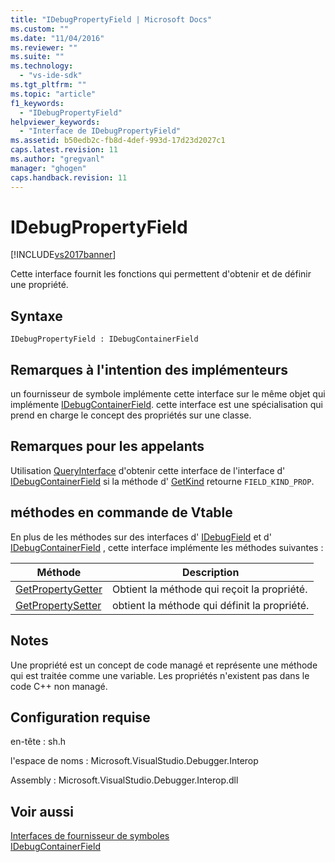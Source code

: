 ```yaml
---
title: "IDebugPropertyField | Microsoft Docs"
ms.custom: ""
ms.date: "11/04/2016"
ms.reviewer: ""
ms.suite: ""
ms.technology: 
  - "vs-ide-sdk"
ms.tgt_pltfrm: ""
ms.topic: "article"
f1_keywords: 
  - "IDebugPropertyField"
helpviewer_keywords: 
  - "Interface de IDebugPropertyField"
ms.assetid: b50edb2c-fb8d-4def-993d-17d23d2027c1
caps.latest.revision: 11
ms.author: "gregvanl"
manager: "ghogen"
caps.handback.revision: 11
---
```

# IDebugPropertyField
[!INCLUDE[vs2017banner](../../../code-quality/includes/vs2017banner.md)]

Cette interface fournit les fonctions qui permettent d'obtenir et de définir une propriété.  
  
## Syntaxe  
  
```  
IDebugPropertyField : IDebugContainerField  
```  
  
## Remarques à l'intention des implémenteurs  
 un fournisseur de symbole implémente cette interface sur le même objet qui implémente [IDebugContainerField](../../../extensibility/debugger/reference/idebugcontainerfield.md).  cette interface est une spécialisation qui prend en charge le concept des propriétés sur une classe.  
  
## Remarques pour les appelants  
 Utilisation [QueryInterface](/visual-cpp/atl/queryinterface) d'obtenir cette interface de l'interface d' [IDebugContainerField](../../../extensibility/debugger/reference/idebugcontainerfield.md) si la méthode d' [GetKind](../Topic/IDebugField::GetKind.md) retourne `FIELD_KIND_PROP`.  
  
## méthodes en commande de Vtable  
 En plus de les méthodes sur des interfaces d' [IDebugField](../../../extensibility/debugger/reference/idebugfield.md) et d' [IDebugContainerField](../../../extensibility/debugger/reference/idebugcontainerfield.md) , cette interface implémente les méthodes suivantes :  
  
|Méthode|Description|  
|-------------|-----------------|  
|[GetPropertyGetter](../../../extensibility/debugger/reference/idebugpropertyfield-getpropertygetter.md)|Obtient la méthode qui reçoit la propriété.|  
|[GetPropertySetter](../../../extensibility/debugger/reference/idebugpropertyfield-getpropertysetter.md)|obtient la méthode qui définit la propriété.|  
  
## Notes  
 Une propriété est un concept de code managé et représente une méthode qui est traitée comme une variable.  Les propriétés n'existent pas dans le code C\+\+ non managé.  
  
## Configuration requise  
 en\-tête : sh.h  
  
 l'espace de noms : Microsoft.VisualStudio.Debugger.Interop  
  
 Assembly : Microsoft.VisualStudio.Debugger.Interop.dll  
  
## Voir aussi  
 [Interfaces de fournisseur de symboles](../../../extensibility/debugger/reference/symbol-provider-interfaces.md)   
 [IDebugContainerField](../../../extensibility/debugger/reference/idebugcontainerfield.md)